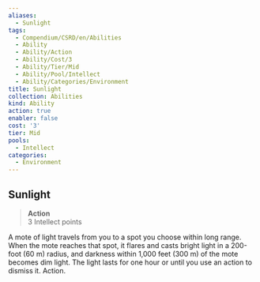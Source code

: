 ```yaml
---
aliases:
  - Sunlight
tags:
  - Compendium/CSRD/en/Abilities
  - Ability
  - Ability/Action
  - Ability/Cost/3
  - Ability/Tier/Mid
  - Ability/Pool/Intellect
  - Ability/Categories/Environment
title: Sunlight
collection: Abilities
kind: Ability
action: true
enabler: false
cost: '3'
tier: Mid
pools:
  - Intellect
categories:
  - Environment
---
```

## Sunlight  
>**Action**  
>3 Intellect points
  
A mote of light travels from you to a spot you choose within long range. When the mote reaches that spot, it flares and casts bright light in a 200-foot (60 m) radius, and darkness within 1,000 feet (300 m) of the mote becomes dim light. The light lasts for one hour or until you use an action to dismiss it. Action.